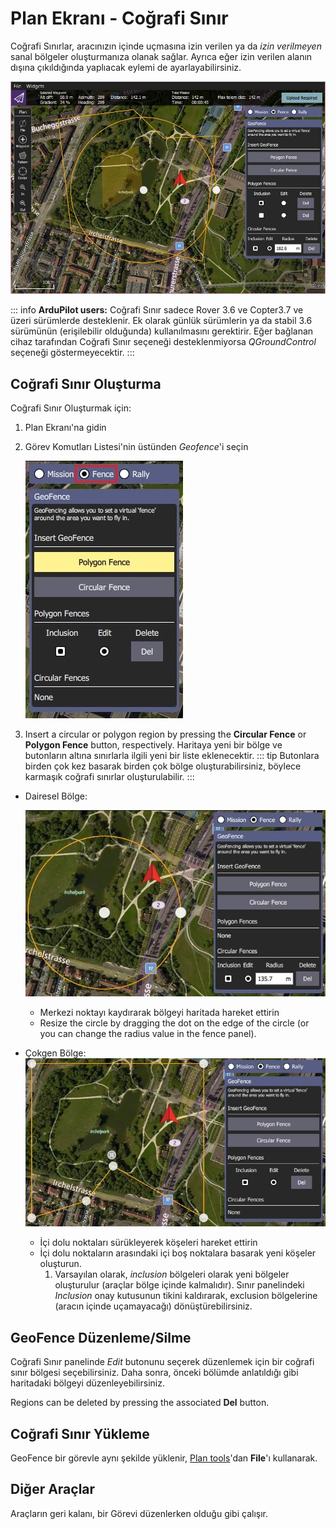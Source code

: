 # Plan Ekranı - Coğrafi Sınır

Coğrafi Sınırlar, aracınızın içinde uçmasına izin verilen ya da _izin verilmeyen_ sanal bölgeler oluşturmanıza olanak sağlar. Ayrıca eğer izin verilen alanın dışına çıkıldığında yaplıacak eylemi de ayarlayabilirsiniz.

![Coğrafi Sınır'a geneş bakış](../../../assets/plan/geofence/geofence_overview.jpg)

::: info
**ArduPilot users:** Coğrafi Sınır sadece Rover 3.6 ve Copter3.7 ve üzeri sürümlerde desteklenir. Ek olarak günlük sürümlerin ya da stabil 3.6 sürümünün (erişilebilir olduğunda) kullanılmasını gerektirir. Eğer bağlanan cihaz tarafından Coğrafi Sınır seçeneği desteklenmiyorsa _QGroundControl_ seçeneği göstermeyecektir.
:::

## Coğrafi Sınır Oluşturma

Coğrafi Sınır Oluşturmak için:

1. Plan Ekranı'na gidin
2. Görev Komutları Listesi'nin üstünden _Geofence_'i seçin

   ![Coğrafi Sınır butonunu seç](../../../assets/plan/geofence/geofence_select.jpg)

3. Insert a circular or polygon region by pressing the **Circular Fence** or **Polygon Fence** button, respectively. Haritaya yeni bir bölge ve butonların altına sınırlarla ilgili yeni bir liste eklenecektir.
   ::: tip
   Butonlara birden çok kez basarak birden çok bölge oluşturabilirsiniz, böylece karmaşık coğrafi sınırlar oluşturulabilir.
   :::

- Dairesel Bölge:

  ![Dairesel Coğrafi Sınır](../../../assets/plan/geofence/geofence_circular.jpg)

  - Merkezi noktayı kaydırarak bölgeyi haritada hareket ettirin
  - Resize the circle by dragging the dot on the edge of the circle (or you can change the radius value in the fence panel).

- Çokgen Bölge:
  ![Çokgen Coğrafi Sınır](../../../assets/plan/geofence/geofence_polygon.jpg)
  - İçi dolu noktaları sürükleyerek köşeleri hareket ettirin
  - İçi dolu noktaların arasındaki içi boş noktalara basarak yeni köşeler oluşturun.
    1. Varsayılan olarak, _inclusion_ bölgeleri olarak yeni bölgeler oluşturulur (araçlar bölge içinde kalmalıdır). Sınır panelindeki _Inclusion_ onay kutusunun tikini kaldırarak, exclusion bölgelerine (aracın içinde uçamayacağı) dönüştürebilirsiniz.

## GeoFence Düzenleme/Silme

Coğrafi Sınır panelinde _Edit_ butonunu seçerek düzenlemek için bir coğrafi sınır bölgesi seçebilirsiniz. Daha sonra, önceki bölümde anlatıldığı gibi haritadaki bölgeyi düzenleyebilirsiniz.

Regions can be deleted by pressing the associated **Del** button.

## Coğrafi Sınır Yükleme

GeoFence bir görevle aynı şekilde yüklenir, [Plan tools](../plan_view/plan_view.md)'dan **File**'ı kullanarak.

## Diğer Araçlar

Araçların geri kalanı, bir Görevi düzenlerken olduğu gibi çalışır.

